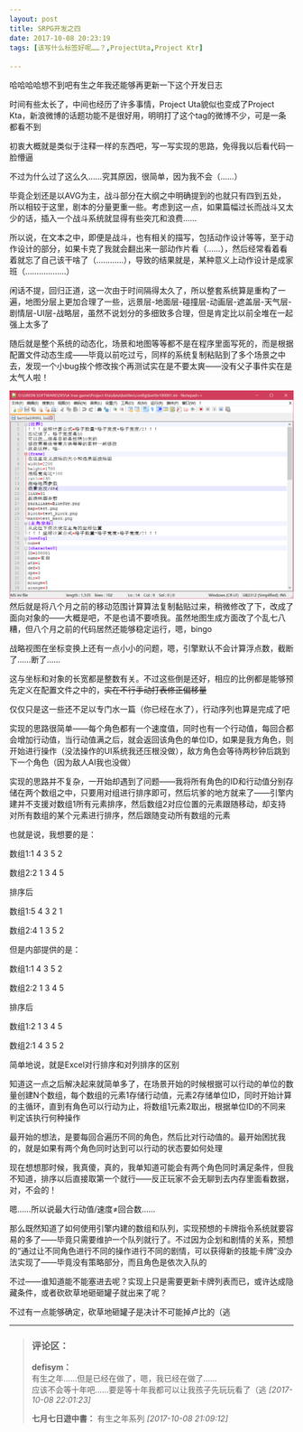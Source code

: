 ```yaml
---
layout: post
title: SRPG开发之四
date: 2017-10-08 20:23:19
tags: [该写什么标签好呢……？,ProjectUta,Project Ktr]

---
```

哈哈哈哈想不到吧有生之年我还能够再更新一下这个开发日志

时间有些太长了，中间也经历了许多事情，Project Uta貌似也变成了Project Kta，新浪微博的话题功能不是很好用，明明打了这个tag的微博不少，可是一条都看不到

初衷大概就是类似于注释一样的东西吧，写一写实现的思路，免得我以后看代码一脸懵逼

不过为什么过了这么久……究其原因，很简单，因为我不会（……）

毕竟企划还是以AVG为主，战斗部分在大纲之中明确提到的也就只有四到五处，所以相较于这里，剧本的分量更重一些。考虑到这一点，如果篇幅过长而战斗又太少的话，插入一个战斗系统就显得有些突兀和浪费……

所以说，在文本之中，即便是战斗，也有相关的描写，包括动作设计等等，至于动作设计的部分，如果卡克了我就会翻出来一部动作片看（……），然后经常看着看着就忘了自己该干啥了（…………），导致的结果就是，某种意义上动作设计是成家班（………………）

闲话不提，回归正道，这一次由于时间隔得太久了，所以整套系统算是重构了一遍，地图分层上更加合理了一些，远景层-地面层-碰撞层-动画层-遮盖层-天气层-剧情层-UI层-战略层，虽然不说划分的多细致多合理，但是肯定比以前全堆在一起强上太多了

随后就是整个系统的动态化，场景和地图等等都不是在程序里面写死的，而是根据配置文件动态生成——毕竟以前吃过亏，同样的系统复制粘贴到了多个场景之中去，发现一个小bug挨个修改挨个再测试实在是不要太爽——没有父子事件实在是太气人啦！

![图片](images/_Lofter/emhSNkVpRmJBei95UTFTQXc3bjl4bEZuQytrODYwNk5odjdyb0VvZXlDNUczb3JTY3VsUUJBPT0.png?=imageView&thumbnail=500x0&quality=96&stripmeta=0&type=jpg%7Cwatermark&type=2)  
然后就是将八个月之前的移动范围计算算法复制黏贴过来，稍微修改了下，改成了面向对象的——大概是吧，不是也请不要喷我。虽然地图生成方面改了个乱七八糟，但八个月之前的代码居然还能够稳定运行，嗯，bingo

战略视图在坐标变换上还有一点小小的问题，嗯，引擎默认不会计算浮点数，截断了……断了……

这与坐标和对象的长宽都是整数有关。不过这些倒是还好，相应的比例都是能够预先定义在配置文件之中的，<span style="text-decoration:line-through;">实在不行手动打表修正偏移量</span>

仅仅只是这一些还不足以专门水一篇（你已经在水了），行动序列也算是完成了吧

实现的思路很简单——每个角色都有一个速度值，同时也有一个行动值，每回合都会增加行动值，当行动值满之后，就会返回该角色的单位ID，如果是我方角色，则开始进行操作（没法操作的UI系统我还压根没做），敌方角色会等待两秒钟后跳到下一个角色（因为敌人AI我也没做）

实现的思路并不复杂，一开始却遇到了问题——我将所有角色的ID和行动值分别存储在两个数组之中，只要用对组进行排序即可，然后坑爹的地方就来了——引擎内建并不支援对数组1所有元素排序，然后数组2对应位置的元素跟随移动，却支持对所有数组的某个元素进行排序，然后跟随变动所有数组的元素

也就是说，我想要的是：

数组1:1 4 3 5 2

数组2:2 1 3 4 5

排序后

数组1:5 4 3 2 1

数组2:4 1 3 5 2

但是内部提供的是：

数组1:1 4 3 5 2

数组2:2 1 3 4 5

排序后  

数组1:2 1 3 4 5

数组2:1 4 3 5 2

简单地说，就是Excel对行排序和对列排序的区别

知道这一点之后解决起来就简单多了，在场景开始的时候根据可以行动的单位的数量创建N个数组，每个数组的元素1存储行动值，元素2存储单位ID，同时开始计算的主循环，直到有角色可以行动为止，将数组1元素2取出，根据单位ID的不同来判定该执行何种操作

最开始的想法，是要每回合遍历不同的角色，然后比对行动值的。最开始困扰我的，就是如果有两个角色同时达到可以行动的状态要如何处理

现在想想那时候，我真傻，真的，我单知道可能会有两个角色同时满足条件，但我不知道，排序以后直接取第一个就行——反正玩家不会无聊到去内存里面看数据，对，不会的！

嗯……所以说最大行动值/速度≠回合数……

那么既然知道了如何使用引擎内建的数组和队列，实现预想的卡牌指令系统就要容易的多了——毕竟只需要维护一个队列就行了。不过因为企划和剧情的关系，预想的“通过让不同角色进行不同的操作进行不同的剧情，可以获得新的技能卡牌”没办法实现了——毕竟没有策略部分，而且角色是依次入队的

不过——谁知道能不能塞进去呢？实现上只是需要更新卡牌列表而已，或许达成隐藏条件，或者砍砍草地砸砸罐子就出来了呢？

不过有一点能够确定，砍草地砸罐子是决计不可能掉卢比的（逃

---
> ### 评论区：
>**defisym：** <br />有生之年……但是已经在做了，嗯，我已经在做了……
<br />应该不会等十年吧……要是等十年我都可以让我孩子先玩玩看了（逃  *[2017-10-08 22:01:23]*
>
>**七月七日遊中書：** 有生之年系列  *[2017-10-08 21:09:12]*
>
>